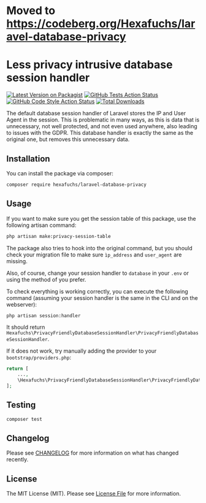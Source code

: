 # Moved to https://codeberg.org/Hexafuchs/laravel-database-privacy

# Less privacy intrusive database session handler

[![Latest Version on Packagist](https://img.shields.io/packagist/v/hexafuchs/laravel-database-privacy.svg?style=flat-square)](https://packagist.org/packages/hexafuchs/laravel-database-privacy)
[![GitHub Tests Action Status](https://img.shields.io/github/actions/workflow/status/hexafuchs/laravel-database-privacy/run-tests.yml?branch=main&label=tests&style=flat-square)](https://github.com/hexafuchs/laravel-database-privacy/actions?query=workflow%3Arun-tests+branch%3Amain)
[![GitHub Code Style Action Status](https://img.shields.io/github/actions/workflow/status/hexafuchs/laravel-database-privacy/fix-php-code-style-issues.yml?branch=main&label=code%20style&style=flat-square)](https://github.com/hexafuchs/laravel-database-privacy/actions?query=workflow%3A"Fix+PHP+code+style+issues"+branch%3Amain)
[![Total Downloads](https://img.shields.io/packagist/dt/hexafuchs/laravel-database-privacy.svg?style=flat-square)](https://packagist.org/packages/hexafuchs/laravel-database-privacy)

The default database session handler of Laravel stores the IP and User Agent in the session. This is problematic in 
many ways, as this is data that is unnecessary, not well protected, and not even used anywhere, also leading to issues 
with the GDPR. This database handler is exactly the same as the original one, but removes this unnecessary data.  

## Installation

You can install the package via composer:

```bash
composer require hexafuchs/laravel-database-privacy
```

## Usage

If you want to make sure you get the session table of this package, use the following artisan command:
```bash
php artisan make:privacy-session-table
```

The package also tries to hook into the original command, but you should check your migration file to make sure 
`ìp_address` and `user_agent` are missing.

Also, of course, change your session handler to `database` in your `.env` or using the method of you prefer.

To check everything is working correctly, you can execute the following command 
(assuming your session handler is the same in the CLI and on the webserver):
```bash
php artisan session:handler
```
It should return `Hexafuchs\PrivacyFriendlyDatabaseSessionHandler\PrivacyFriendlyDatabaseSessionHandler`.

If it does not work, try manually adding the provider to your `bootstrap/providers.php`:
```php
return [
    ...,
    \Hexafuchs\PrivacyFriendlyDatabaseSessionHandler\PrivacyFriendlyDatabaseSessionHandlerServiceProvider::class,
];
```

## Testing

```bash
composer test
```

## Changelog

Please see [CHANGELOG](CHANGELOG.md) for more information on what has changed recently.

## License

The MIT License (MIT). Please see [License File](LICENSE.md) for more information.
